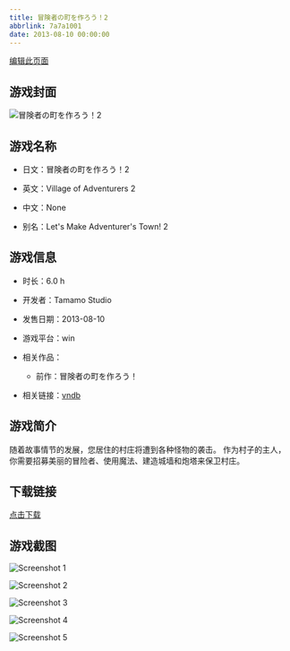 ```yaml
---
title: 冒険者の町を作ろう！2
abbrlink: 7a7a1001
date: 2013-08-10 00:00:00
---
```

[编辑此页面](https://github.com/ACG-3/ADV3-source/blob/main/source/_posts/games/%E5%86%92%E9%99%BA%E8%80%85%E3%81%AE%E7%94%BA%E3%82%92%E4%BD%9C%E3%82%8D%E3%81%86%EF%BC%812.md)

## 游戏封面

![冒険者の町を作ろう！2](https://pan.timero.xyz/d/onedrive/img_lib_001/%E5%86%92%E9%99%BA%E8%80%85%E3%81%AE%E7%94%BA%E3%82%92%E4%BD%9C%E3%82%8D%E3%81%86%EF%BC%812_cover.avif)


## 游戏名称

- 日文：冒険者の町を作ろう！2
- 英文：Village of Adventurers 2
- 中文：None

- 别名：Let's Make Adventurer's Town! 2


## 游戏信息

- 时长：6.0 h
- 开发者：Tamamo Studio
- 发售日期：2013-08-10
- 游戏平台：win
- 相关作品：
   - 前作：冒険者の町を作ろう！

- 相关链接：[vndb](https://vndb.org/v14015)


## 游戏简介

随着故事情节的发展，您居住的村庄将遭到各种怪物的袭击。
作为村子的主人，你需要招募美丽的冒险者、使用魔法、建造城墙和炮塔来保卫村庄。




## 下载链接

[点击下载](https://pan.timero.xyz/onedrive/adv_lib_001/%E5%86%92%E9%99%BA%E8%80%85%E3%81%AE%E7%94%BA%E3%82%92%E4%BD%9C%E3%82%8D%E3%81%86%EF%BC%812)


## 游戏截图


![Screenshot 1](https://pan.timero.xyz/d/onedrive/img_lib_001/%E5%86%92%E9%99%BA%E8%80%85%E3%81%AE%E7%94%BA%E3%82%92%E4%BD%9C%E3%82%8D%E3%81%86%EF%BC%812_Screenshot_1.avif)

![Screenshot 2](https://pan.timero.xyz/d/onedrive/img_lib_001/%E5%86%92%E9%99%BA%E8%80%85%E3%81%AE%E7%94%BA%E3%82%92%E4%BD%9C%E3%82%8D%E3%81%86%EF%BC%812_Screenshot_2.avif)

![Screenshot 3](https://pan.timero.xyz/d/onedrive/img_lib_001/%E5%86%92%E9%99%BA%E8%80%85%E3%81%AE%E7%94%BA%E3%82%92%E4%BD%9C%E3%82%8D%E3%81%86%EF%BC%812_Screenshot_3.avif)

![Screenshot 4](https://pan.timero.xyz/d/onedrive/img_lib_001/%E5%86%92%E9%99%BA%E8%80%85%E3%81%AE%E7%94%BA%E3%82%92%E4%BD%9C%E3%82%8D%E3%81%86%EF%BC%812_Screenshot_4.avif)

![Screenshot 5](https://pan.timero.xyz/d/onedrive/img_lib_001/%E5%86%92%E9%99%BA%E8%80%85%E3%81%AE%E7%94%BA%E3%82%92%E4%BD%9C%E3%82%8D%E3%81%86%EF%BC%812_Screenshot_5.avif)

